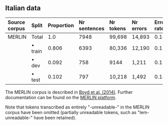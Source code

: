 
## Italian data

| Source corpus |  Split             | Proportion | Nr sentences | Nr tokens | Nr errors | Error rate |
|:--------------|:-------------------|:-----------|:-------------|:----------|:----------|:-----------|
| MERLIN        | Total              | 1.0        | 7948        | 99,698     | 14,893    | 0.149     |
|               | • train            | 0.806      | 6393        | 80,336     | 12,190    | 0.152      |
|               | • dev              | 0.092      | 758        | 9144     | 1,211     | 0.132      |
|               | • test             | 0.102      | 797        | 10,218     | 1,492     | 0.146      |


The MERLIN corpus is described in [Boyd et al. (2014)](http://www.lrec-conf.org/proceedings/lrec2014/pdf/606_Paper.pdf). Further documentation can be found on the [MERLIN platform](https://www.merlin-platform.eu/).

Note that tokens transcribed as entirely "-unreadable-" in the MERLIN corpus have been omitted (partially unreadable tokens, such as "lem-unreadable-" have been retained).
